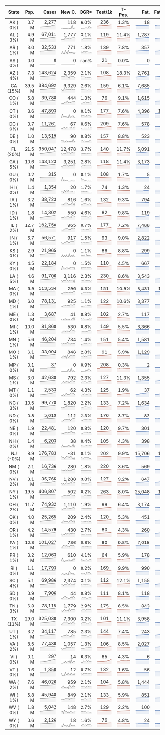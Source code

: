 
<!-- Building Table Time:  2020-07-20T02:40:57.301391 -->


| State | Pop. | Cases | New C. | DGR* | Test/1k | T-Pos. | Fat. | Fat./1M  | CFR* |  GF* | GF-14day | Dbl.Days | CDD |  
| :---: | ---: | ---: | ---: | :---: | :---: | :---: | ---: | ---:  | :---: |  :---: | :---: | :---: | ---: |  
| AK ( 0%)  | 0.7 M  | 2,277 <br><img src="/assets/images/covid/sparklines/AK_img_positive_20200720_1595227257.png"> | 118 <br><img src="/assets/images/covid/sparklines/AK_img_positiveIncrease_20200720_1595227257.png"> | 6.0% <br><img src="/assets/images/covid/sparklines/AK_img_dgr_4_20200720_1595227257.png"> | 236 <br><img src="/assets/images/covid/sparklines/AK_img_total_test_per_1k_20200720_1595227257.png"> | 1.3% <br><img src="/assets/images/covid/sparklines/AK_img_test_positivity_20200720_1595227257.png"> | 18 <br><img src="/assets/images/covid/sparklines/AK_img_death_20200720_1595227257.png"> | 25 <br><img src="/assets/images/covid/sparklines/AK_img_death_20200720_1595227257.png">  | 0.8% <br><img src="/assets/images/covid/sparklines/AK_img_cfr_4_20200720_1595227258.png"> |  1.8 <br><img src="/assets/images/covid/sparklines/AK_img_gfac_4_20200720_1595227257.png"> | 18.8 <br><img src="/assets/images/covid/sparklines/AK_img_gfac_14sum_20200720_1595227258.png"> | 11 <br><img src="/assets/images/covid/sparklines/AK_img_doubling_days_20200720_1595227258.png"> | 0   |  
| AL ( 3%)  | 4.9 M  | 67,011 <br><img src="/assets/images/covid/sparklines/AL_img_positive_20200720_1595227258.png"> | 1,777 <br><img src="/assets/images/covid/sparklines/AL_img_positiveIncrease_20200720_1595227258.png"> | 3.1% <br><img src="/assets/images/covid/sparklines/AL_img_dgr_4_20200720_1595227258.png"> | 119 <br><img src="/assets/images/covid/sparklines/AL_img_total_test_per_1k_20200720_1595227258.png"> | 11.4% <br><img src="/assets/images/covid/sparklines/AL_img_test_positivity_20200720_1595227258.png"> | 1,287 <br><img src="/assets/images/covid/sparklines/AL_img_death_20200720_1595227258.png"> | 262 <br><img src="/assets/images/covid/sparklines/AL_img_death_20200720_1595227258.png">  | 2.0% <br><img src="/assets/images/covid/sparklines/AL_img_cfr_4_20200720_1595227259.png"> |  1.0 <br><img src="/assets/images/covid/sparklines/AL_img_gfac_4_20200720_1595227259.png"> | 15.1 <br><img src="/assets/images/covid/sparklines/AL_img_gfac_14sum_20200720_1595227259.png"> | 22 <br><img src="/assets/images/covid/sparklines/AL_img_doubling_days_20200720_1595227259.png"> | 1   |  
| AR ( 1%)  | 3.0 M  | 32,533 <br><img src="/assets/images/covid/sparklines/AR_img_positive_20200720_1595227259.png"> | 771 <br><img src="/assets/images/covid/sparklines/AR_img_positiveIncrease_20200720_1595227259.png"> | 1.8% <br><img src="/assets/images/covid/sparklines/AR_img_dgr_4_20200720_1595227259.png"> | 139 <br><img src="/assets/images/covid/sparklines/AR_img_total_test_per_1k_20200720_1595227259.png"> | 7.8% <br><img src="/assets/images/covid/sparklines/AR_img_test_positivity_20200720_1595227260.png"> | 357 <br><img src="/assets/images/covid/sparklines/AR_img_death_20200720_1595227260.png"> | 118 <br><img src="/assets/images/covid/sparklines/AR_img_death_20200720_1595227260.png">  | 1.1% <br><img src="/assets/images/covid/sparklines/AR_img_cfr_4_20200720_1595227260.png"> |  0.6 <br><img src="/assets/images/covid/sparklines/AR_img_gfac_4_20200720_1595227260.png"> | 7.3 <br><img src="/assets/images/covid/sparklines/AR_img_gfac_14sum_20200720_1595227260.png"> | 38 <br><img src="/assets/images/covid/sparklines/AR_img_doubling_days_20200720_1595227260.png"> | 0   |  
| AS ( 0%)  | 0.0 M  | 0 <br><img src="/assets/images/covid/sparklines/AS_img_positive_20200720_1595227260.png"> | 0 <br><img src="/assets/images/covid/sparklines/AS_img_positiveIncrease_20200720_1595227260.png"> | nan% <br><img src="/assets/images/covid/sparklines/AS_img_dgr_4_20200720_1595227260.png"> | 21 <br><img src="/assets/images/covid/sparklines/AS_img_total_test_per_1k_20200720_1595227260.png"> | 0.0% <br><img src="/assets/images/covid/sparklines/AS_img_test_positivity_20200720_1595227261.png"> | 0 <br><img src="/assets/images/covid/sparklines/AS_img_death_20200720_1595227261.png"> | 0 <br><img src="/assets/images/covid/sparklines/AS_img_death_20200720_1595227261.png">  | 0.0% <br><img src="/assets/images/covid/sparklines/AS_img_cfr_4_20200720_1595227261.png"> |  nan <br><img src="/assets/images/covid/sparklines/AS_img_gfac_4_20200720_1595227261.png"> | nan <br><img src="/assets/images/covid/sparklines/AS_img_gfac_14sum_20200720_1595227261.png"> | nan <br><img src="/assets/images/covid/sparklines/AS_img_doubling_days_20200720_1595227261.png"> | 111   |  
| AZ ( 4%)  | 7.3 M  | 143,624 <br><img src="/assets/images/covid/sparklines/AZ_img_positive_20200720_1595227261.png"> | 2,359 <br><img src="/assets/images/covid/sparklines/AZ_img_positiveIncrease_20200720_1595227261.png"> | 2.1% <br><img src="/assets/images/covid/sparklines/AZ_img_dgr_4_20200720_1595227261.png"> | 108 <br><img src="/assets/images/covid/sparklines/AZ_img_total_test_per_1k_20200720_1595227261.png"> | 18.3% <br><img src="/assets/images/covid/sparklines/AZ_img_test_positivity_20200720_1595227262.png"> | 2,761 <br><img src="/assets/images/covid/sparklines/AZ_img_death_20200720_1595227262.png"> | 379 <br><img src="/assets/images/covid/sparklines/AZ_img_death_20200720_1595227262.png">  | 1.9% <br><img src="/assets/images/covid/sparklines/AZ_img_cfr_4_20200720_1595227262.png"> |  0.9 <br><img src="/assets/images/covid/sparklines/AZ_img_gfac_4_20200720_1595227262.png"> | 15.4 <br><img src="/assets/images/covid/sparklines/AZ_img_gfac_14sum_20200720_1595227262.png"> | 33 <br><img src="/assets/images/covid/sparklines/AZ_img_doubling_days_20200720_1595227262.png"> | 2   |  
| CA (15%)  | 39.5 M  | 384,692 <br><img src="/assets/images/covid/sparklines/CA_img_positive_20200720_1595227262.png"> | 9,329 <br><img src="/assets/images/covid/sparklines/CA_img_positiveIncrease_20200720_1595227262.png"> | 2.6% <br><img src="/assets/images/covid/sparklines/CA_img_dgr_4_20200720_1595227262.png"> | 159 <br><img src="/assets/images/covid/sparklines/CA_img_total_test_per_1k_20200720_1595227262.png"> | 6.1% <br><img src="/assets/images/covid/sparklines/CA_img_test_positivity_20200720_1595227263.png"> | 7,685 <br><img src="/assets/images/covid/sparklines/CA_img_death_20200720_1595227263.png"> | 194 <br><img src="/assets/images/covid/sparklines/CA_img_death_20200720_1595227263.png">  | 2.0% <br><img src="/assets/images/covid/sparklines/CA_img_cfr_4_20200720_1595227263.png"> |  1.0 <br><img src="/assets/images/covid/sparklines/CA_img_gfac_4_20200720_1595227263.png"> | 14.8 <br><img src="/assets/images/covid/sparklines/CA_img_gfac_14sum_20200720_1595227263.png"> | 27 <br><img src="/assets/images/covid/sparklines/CA_img_doubling_days_20200720_1595227263.png"> | 0   |  
| CO ( 1%)  | 5.8 M  | 39,788 <br><img src="/assets/images/covid/sparklines/CO_img_positive_20200720_1595227263.png"> | 444 <br><img src="/assets/images/covid/sparklines/CO_img_positiveIncrease_20200720_1595227263.png"> | 1.3% <br><img src="/assets/images/covid/sparklines/CO_img_dgr_4_20200720_1595227263.png"> | 76 <br><img src="/assets/images/covid/sparklines/CO_img_total_test_per_1k_20200720_1595227264.png"> | 9.1% <br><img src="/assets/images/covid/sparklines/CO_img_test_positivity_20200720_1595227264.png"> | 1,615 <br><img src="/assets/images/covid/sparklines/CO_img_death_20200720_1595227264.png"> | 280 <br><img src="/assets/images/covid/sparklines/CO_img_death_20200720_1595227264.png">  | 4.1% <br><img src="/assets/images/covid/sparklines/CO_img_cfr_4_20200720_1595227264.png"> |  1.0 <br><img src="/assets/images/covid/sparklines/CO_img_gfac_4_20200720_1595227264.png"> | 15.4 <br><img src="/assets/images/covid/sparklines/CO_img_gfac_14sum_20200720_1595227264.png"> | 53 <br><img src="/assets/images/covid/sparklines/CO_img_doubling_days_20200720_1595227264.png"> | 1   |  
| CT ( 0%)  | 3.6 M  | 47,893 <br><img src="/assets/images/covid/sparklines/CT_img_positive_20200720_1595227264.png"> | 0 <br><img src="/assets/images/covid/sparklines/CT_img_positiveIncrease_20200720_1595227264.png"> | 0.1% <br><img src="/assets/images/covid/sparklines/CT_img_dgr_4_20200720_1595227264.png"> | 177 <br><img src="/assets/images/covid/sparklines/CT_img_total_test_per_1k_20200720_1595227265.png"> | 7.6% <br><img src="/assets/images/covid/sparklines/CT_img_test_positivity_20200720_1595227265.png"> | 4,396 <br><img src="/assets/images/covid/sparklines/CT_img_death_20200720_1595227265.png"> | 1,233 <br><img src="/assets/images/covid/sparklines/CT_img_death_20200720_1595227265.png">  | 9.2% <br><img src="/assets/images/covid/sparklines/CT_img_cfr_4_20200720_1595227265.png"> |  1.0 <br><img src="/assets/images/covid/sparklines/CT_img_gfac_4_20200720_1595227265.png"> | 14.5 <br><img src="/assets/images/covid/sparklines/CT_img_gfac_14sum_20200720_1595227265.png"> | 794 <br><img src="/assets/images/covid/sparklines/CT_img_doubling_days_20200720_1595227265.png"> | 2   |  
| DC ( 0%)  | 0.7 M  | 11,261 <br><img src="/assets/images/covid/sparklines/DC_img_positive_20200720_1595227265.png"> | 67 <br><img src="/assets/images/covid/sparklines/DC_img_positiveIncrease_20200720_1595227265.png"> | 0.6% <br><img src="/assets/images/covid/sparklines/DC_img_dgr_4_20200720_1595227265.png"> | 209 <br><img src="/assets/images/covid/sparklines/DC_img_total_test_per_1k_20200720_1595227266.png"> | 7.6% <br><img src="/assets/images/covid/sparklines/DC_img_test_positivity_20200720_1595227266.png"> | 578 <br><img src="/assets/images/covid/sparklines/DC_img_death_20200720_1595227266.png"> | 819 <br><img src="/assets/images/covid/sparklines/DC_img_death_20200720_1595227266.png">  | 5.2% <br><img src="/assets/images/covid/sparklines/DC_img_cfr_4_20200720_1595227266.png"> |  1.2 <br><img src="/assets/images/covid/sparklines/DC_img_gfac_4_20200720_1595227266.png"> | 16.9 <br><img src="/assets/images/covid/sparklines/DC_img_gfac_14sum_20200720_1595227266.png"> | 121 <br><img src="/assets/images/covid/sparklines/DC_img_doubling_days_20200720_1595227266.png"> | 1   |  
| DE ( 0%)  | 1.0 M  | 13,519 <br><img src="/assets/images/covid/sparklines/DE_img_positive_20200720_1595227266.png"> | 90 <br><img src="/assets/images/covid/sparklines/DE_img_positiveIncrease_20200720_1595227266.png"> | 0.8% <br><img src="/assets/images/covid/sparklines/DE_img_dgr_4_20200720_1595227266.png"> | 157 <br><img src="/assets/images/covid/sparklines/DE_img_total_test_per_1k_20200720_1595227266.png"> | 8.8% <br><img src="/assets/images/covid/sparklines/DE_img_test_positivity_20200720_1595227267.png"> | 523 <br><img src="/assets/images/covid/sparklines/DE_img_death_20200720_1595227267.png"> | 537 <br><img src="/assets/images/covid/sparklines/DE_img_death_20200720_1595227267.png">  | 3.9% <br><img src="/assets/images/covid/sparklines/DE_img_cfr_4_20200720_1595227267.png"> |  1.2 <br><img src="/assets/images/covid/sparklines/DE_img_gfac_4_20200720_1595227267.png"> | 16.6 <br><img src="/assets/images/covid/sparklines/DE_img_gfac_14sum_20200720_1595227267.png"> | 86 <br><img src="/assets/images/covid/sparklines/DE_img_doubling_days_20200720_1595227267.png"> | 2   |  
| FL (20%)  | 21.5 M  | 350,047 <br><img src="/assets/images/covid/sparklines/FL_img_positive_20200720_1595227267.png"> | 12,478 <br><img src="/assets/images/covid/sparklines/FL_img_positiveIncrease_20200720_1595227267.png"> | 3.7% <br><img src="/assets/images/covid/sparklines/FL_img_dgr_4_20200720_1595227267.png"> | 140 <br><img src="/assets/images/covid/sparklines/FL_img_total_test_per_1k_20200720_1595227267.png"> | 11.7% <br><img src="/assets/images/covid/sparklines/FL_img_test_positivity_20200720_1595227268.png"> | 5,091 <br><img src="/assets/images/covid/sparklines/FL_img_death_20200720_1595227268.png"> | 237 <br><img src="/assets/images/covid/sparklines/FL_img_death_20200720_1595227268.png">  | 1.5% <br><img src="/assets/images/covid/sparklines/FL_img_cfr_4_20200720_1595227268.png"> |  1.1 <br><img src="/assets/images/covid/sparklines/FL_img_gfac_4_20200720_1595227268.png"> | 14.6 <br><img src="/assets/images/covid/sparklines/FL_img_gfac_14sum_20200720_1595227268.png"> | 19 <br><img src="/assets/images/covid/sparklines/FL_img_doubling_days_20200720_1595227268.png"> | 0   |  
| GA ( 5%)  | 10.6 M  | 143,123 <br><img src="/assets/images/covid/sparklines/GA_img_positive_20200720_1595227268.png"> | 3,251 <br><img src="/assets/images/covid/sparklines/GA_img_positiveIncrease_20200720_1595227268.png"> | 2.8% <br><img src="/assets/images/covid/sparklines/GA_img_dgr_4_20200720_1595227269.png"> | 118 <br><img src="/assets/images/covid/sparklines/GA_img_total_test_per_1k_20200720_1595227269.png"> | 11.4% <br><img src="/assets/images/covid/sparklines/GA_img_test_positivity_20200720_1595227269.png"> | 3,173 <br><img src="/assets/images/covid/sparklines/GA_img_death_20200720_1595227269.png"> | 299 <br><img src="/assets/images/covid/sparklines/GA_img_death_20200720_1595227269.png">  | 2.3% <br><img src="/assets/images/covid/sparklines/GA_img_cfr_4_20200720_1595227269.png"> |  0.9 <br><img src="/assets/images/covid/sparklines/GA_img_gfac_4_20200720_1595227269.png"> | 15.2 <br><img src="/assets/images/covid/sparklines/GA_img_gfac_14sum_20200720_1595227269.png"> | 25 <br><img src="/assets/images/covid/sparklines/GA_img_doubling_days_20200720_1595227269.png"> | 1   |  
| GU ( 0%)  | 0.2 M  | 315 <br><img src="/assets/images/covid/sparklines/GU_img_positive_20200720_1595227269.png"> | 0 <br><img src="/assets/images/covid/sparklines/GU_img_positiveIncrease_20200720_1595227269.png"> | 0.1% <br><img src="/assets/images/covid/sparklines/GU_img_dgr_4_20200720_1595227270.png"> | 108 <br><img src="/assets/images/covid/sparklines/GU_img_total_test_per_1k_20200720_1595227270.png"> | 1.7% <br><img src="/assets/images/covid/sparklines/GU_img_test_positivity_20200720_1595227270.png"> | 5 <br><img src="/assets/images/covid/sparklines/GU_img_death_20200720_1595227270.png"> | 30 <br><img src="/assets/images/covid/sparklines/GU_img_death_20200720_1595227270.png">  | 1.6% <br><img src="/assets/images/covid/sparklines/GU_img_cfr_4_20200720_1595227270.png"> |  0.2 <br><img src="/assets/images/covid/sparklines/GU_img_gfac_4_20200720_1595227270.png"> | 9.4 <br><img src="/assets/images/covid/sparklines/GU_img_gfac_14sum_20200720_1595227270.png"> | 519 <br><img src="/assets/images/covid/sparklines/GU_img_doubling_days_20200720_1595227270.png"> | 13   |  
| HI ( 0%)  | 1.4 M  | 1,354 <br><img src="/assets/images/covid/sparklines/HI_img_positive_20200720_1595227270.png"> | 20 <br><img src="/assets/images/covid/sparklines/HI_img_positiveIncrease_20200720_1595227270.png"> | 1.7% <br><img src="/assets/images/covid/sparklines/HI_img_dgr_4_20200720_1595227271.png"> | 74 <br><img src="/assets/images/covid/sparklines/HI_img_total_test_per_1k_20200720_1595227271.png"> | 1.3% <br><img src="/assets/images/covid/sparklines/HI_img_test_positivity_20200720_1595227271.png"> | 24 <br><img src="/assets/images/covid/sparklines/HI_img_death_20200720_1595227271.png"> | 17 <br><img src="/assets/images/covid/sparklines/HI_img_death_20200720_1595227271.png">  | 1.7% <br><img src="/assets/images/covid/sparklines/HI_img_cfr_4_20200720_1595227271.png"> |  1.0 <br><img src="/assets/images/covid/sparklines/HI_img_gfac_4_20200720_1595227271.png"> | 19.8 <br><img src="/assets/images/covid/sparklines/HI_img_gfac_14sum_20200720_1595227271.png"> | 41 <br><img src="/assets/images/covid/sparklines/HI_img_doubling_days_20200720_1595227271.png"> | 1   |  
| IA ( 1%)  | 3.2 M  | 38,723 <br><img src="/assets/images/covid/sparklines/IA_img_positive_20200720_1595227271.png"> | 816 <br><img src="/assets/images/covid/sparklines/IA_img_positiveIncrease_20200720_1595227272.png"> | 1.6% <br><img src="/assets/images/covid/sparklines/IA_img_dgr_4_20200720_1595227272.png"> | 132 <br><img src="/assets/images/covid/sparklines/IA_img_total_test_per_1k_20200720_1595227272.png"> | 9.3% <br><img src="/assets/images/covid/sparklines/IA_img_test_positivity_20200720_1595227272.png"> | 794 <br><img src="/assets/images/covid/sparklines/IA_img_death_20200720_1595227272.png"> | 252 <br><img src="/assets/images/covid/sparklines/IA_img_death_20200720_1595227272.png">  | 2.1% <br><img src="/assets/images/covid/sparklines/IA_img_cfr_4_20200720_1595227272.png"> |  2.2 <br><img src="/assets/images/covid/sparklines/IA_img_gfac_4_20200720_1595227272.png"> | 16.5 <br><img src="/assets/images/covid/sparklines/IA_img_gfac_14sum_20200720_1595227272.png"> | 44 <br><img src="/assets/images/covid/sparklines/IA_img_doubling_days_20200720_1595227272.png"> | 0   |  
| ID ( 1%)  | 1.8 M  | 14,302 <br><img src="/assets/images/covid/sparklines/ID_img_positive_20200720_1595227273.png"> | 550 <br><img src="/assets/images/covid/sparklines/ID_img_positiveIncrease_20200720_1595227273.png"> | 4.6% <br><img src="/assets/images/covid/sparklines/ID_img_dgr_4_20200720_1595227273.png"> | 82 <br><img src="/assets/images/covid/sparklines/ID_img_total_test_per_1k_20200720_1595227273.png"> | 9.8% <br><img src="/assets/images/covid/sparklines/ID_img_test_positivity_20200720_1595227273.png"> | 119 <br><img src="/assets/images/covid/sparklines/ID_img_death_20200720_1595227273.png"> | 67 <br><img src="/assets/images/covid/sparklines/ID_img_death_20200720_1595227273.png">  | 0.9% <br><img src="/assets/images/covid/sparklines/ID_img_cfr_4_20200720_1595227273.png"> |  1.0 <br><img src="/assets/images/covid/sparklines/ID_img_gfac_4_20200720_1595227273.png"> | 15.3 <br><img src="/assets/images/covid/sparklines/ID_img_gfac_14sum_20200720_1595227273.png"> | 15 <br><img src="/assets/images/covid/sparklines/ID_img_doubling_days_20200720_1595227273.png"> | 3   |  
| IL ( 2%)  | 12.7 M  | 162,750 <br><img src="/assets/images/covid/sparklines/IL_img_positive_20200720_1595227274.png"> | 965 <br><img src="/assets/images/covid/sparklines/IL_img_positiveIncrease_20200720_1595227274.png"> | 0.7% <br><img src="/assets/images/covid/sparklines/IL_img_dgr_4_20200720_1595227274.png"> | 177 <br><img src="/assets/images/covid/sparklines/IL_img_total_test_per_1k_20200720_1595227274.png"> | 7.2% <br><img src="/assets/images/covid/sparklines/IL_img_test_positivity_20200720_1595227274.png"> | 7,488 <br><img src="/assets/images/covid/sparklines/IL_img_death_20200720_1595227274.png"> | 591 <br><img src="/assets/images/covid/sparklines/IL_img_death_20200720_1595227274.png">  | 4.6% <br><img src="/assets/images/covid/sparklines/IL_img_cfr_4_20200720_1595227275.png"> |  0.9 <br><img src="/assets/images/covid/sparklines/IL_img_gfac_4_20200720_1595227274.png"> | 14.8 <br><img src="/assets/images/covid/sparklines/IL_img_gfac_14sum_20200720_1595227274.png"> | 98 <br><img src="/assets/images/covid/sparklines/IL_img_doubling_days_20200720_1595227274.png"> | 2   |  
| IN ( 1%)  | 6.7 M  | 56,571 <br><img src="/assets/images/covid/sparklines/IN_img_positive_20200720_1595227275.png"> | 917 <br><img src="/assets/images/covid/sparklines/IN_img_positiveIncrease_20200720_1595227275.png"> | 1.5% <br><img src="/assets/images/covid/sparklines/IN_img_dgr_4_20200720_1595227275.png"> | 93 <br><img src="/assets/images/covid/sparklines/IN_img_total_test_per_1k_20200720_1595227275.png"> | 9.0% <br><img src="/assets/images/covid/sparklines/IN_img_test_positivity_20200720_1595227275.png"> | 2,822 <br><img src="/assets/images/covid/sparklines/IN_img_death_20200720_1595227275.png"> | 419 <br><img src="/assets/images/covid/sparklines/IN_img_death_20200720_1595227275.png">  | 5.1% <br><img src="/assets/images/covid/sparklines/IN_img_cfr_4_20200720_1595227276.png"> |  1.1 <br><img src="/assets/images/covid/sparklines/IN_img_gfac_4_20200720_1595227275.png"> | 15.0 <br><img src="/assets/images/covid/sparklines/IN_img_gfac_14sum_20200720_1595227276.png"> | 46 <br><img src="/assets/images/covid/sparklines/IN_img_doubling_days_20200720_1595227276.png"> | 0   |  
| KS ( 0%)  | 2.9 M  | 21,965 <br><img src="/assets/images/covid/sparklines/KS_img_positive_20200720_1595227276.png"> | 0 <br><img src="/assets/images/covid/sparklines/KS_img_positiveIncrease_20200720_1595227276.png"> | 1.1% <br><img src="/assets/images/covid/sparklines/KS_img_dgr_4_20200720_1595227276.png"> | 86 <br><img src="/assets/images/covid/sparklines/KS_img_total_test_per_1k_20200720_1595227276.png"> | 8.8% <br><img src="/assets/images/covid/sparklines/KS_img_test_positivity_20200720_1595227276.png"> | 299 <br><img src="/assets/images/covid/sparklines/KS_img_death_20200720_1595227277.png"> | 103 <br><img src="/assets/images/covid/sparklines/KS_img_death_20200720_1595227277.png">  | 1.4% <br><img src="/assets/images/covid/sparklines/KS_img_cfr_4_20200720_1595227277.png"> |  0.0 <br><img src="/assets/images/covid/sparklines/KS_img_gfac_4_20200720_1595227277.png"> | 0.0 <br><img src="/assets/images/covid/sparklines/KS_img_gfac_14sum_20200720_1595227277.png"> | 62 <br><img src="/assets/images/covid/sparklines/KS_img_doubling_days_20200720_1595227277.png"> | 2   |  
| KY ( 0%)  | 4.5 M  | 22,184 <br><img src="/assets/images/covid/sparklines/KY_img_positive_20200720_1595227277.png"> | 0 <br><img src="/assets/images/covid/sparklines/KY_img_positiveIncrease_20200720_1595227277.png"> | 1.5% <br><img src="/assets/images/covid/sparklines/KY_img_dgr_4_20200720_1595227278.png"> | 110 <br><img src="/assets/images/covid/sparklines/KY_img_total_test_per_1k_20200720_1595227278.png"> | 4.5% <br><img src="/assets/images/covid/sparklines/KY_img_test_positivity_20200720_1595227278.png"> | 667 <br><img src="/assets/images/covid/sparklines/KY_img_death_20200720_1595227278.png"> | 149 <br><img src="/assets/images/covid/sparklines/KY_img_death_20200720_1595227278.png">  | 3.0% <br><img src="/assets/images/covid/sparklines/KY_img_cfr_4_20200720_1595227278.png"> |  0.7 <br><img src="/assets/images/covid/sparklines/KY_img_gfac_4_20200720_1595227278.png"> | 13.3 <br><img src="/assets/images/covid/sparklines/KY_img_gfac_14sum_20200720_1595227278.png"> | 48 <br><img src="/assets/images/covid/sparklines/KY_img_doubling_days_20200720_1595227278.png"> | 1   |  
| LA ( 5%)  | 4.6 M  | 91,706 <br><img src="/assets/images/covid/sparklines/LA_img_positive_20200720_1595227278.png"> | 3,116 <br><img src="/assets/images/covid/sparklines/LA_img_positiveIncrease_20200720_1595227278.png"> | 2.3% <br><img src="/assets/images/covid/sparklines/LA_img_dgr_4_20200720_1595227279.png"> | 230 <br><img src="/assets/images/covid/sparklines/LA_img_total_test_per_1k_20200720_1595227279.png"> | 8.6% <br><img src="/assets/images/covid/sparklines/LA_img_test_positivity_20200720_1595227279.png"> | 3,543 <br><img src="/assets/images/covid/sparklines/LA_img_death_20200720_1595227279.png"> | 762 <br><img src="/assets/images/covid/sparklines/LA_img_death_20200720_1595227279.png">  | 4.0% <br><img src="/assets/images/covid/sparklines/LA_img_cfr_4_20200720_1595227279.png"> |  0.6 <br><img src="/assets/images/covid/sparklines/LA_img_gfac_4_20200720_1595227279.png"> | 13.6 <br><img src="/assets/images/covid/sparklines/LA_img_gfac_14sum_20200720_1595227279.png"> | 30 <br><img src="/assets/images/covid/sparklines/LA_img_doubling_days_20200720_1595227279.png"> | 0   |  
| MA ( 0%)  | 6.9 M  | 113,534 <br><img src="/assets/images/covid/sparklines/MA_img_positive_20200720_1595227279.png"> | 296 <br><img src="/assets/images/covid/sparklines/MA_img_positiveIncrease_20200720_1595227280.png"> | 0.3% <br><img src="/assets/images/covid/sparklines/MA_img_dgr_4_20200720_1595227280.png"> | 151 <br><img src="/assets/images/covid/sparklines/MA_img_total_test_per_1k_20200720_1595227280.png"> | 10.9% <br><img src="/assets/images/covid/sparklines/MA_img_test_positivity_20200720_1595227280.png"> | 8,431 <br><img src="/assets/images/covid/sparklines/MA_img_death_20200720_1595227280.png"> | 1,223 <br><img src="/assets/images/covid/sparklines/MA_img_death_20200720_1595227280.png">  | 7.4% <br><img src="/assets/images/covid/sparklines/MA_img_cfr_4_20200720_1595227280.png"> |  1.0 <br><img src="/assets/images/covid/sparklines/MA_img_gfac_4_20200720_1595227280.png"> | 15.0 <br><img src="/assets/images/covid/sparklines/MA_img_gfac_14sum_20200720_1595227280.png"> | 261 <br><img src="/assets/images/covid/sparklines/MA_img_doubling_days_20200720_1595227280.png"> | 1   |  
| MD ( 1%)  | 6.0 M  | 78,131 <br><img src="/assets/images/covid/sparklines/MD_img_positive_20200720_1595227280.png"> | 925 <br><img src="/assets/images/covid/sparklines/MD_img_positiveIncrease_20200720_1595227281.png"> | 1.1% <br><img src="/assets/images/covid/sparklines/MD_img_dgr_4_20200720_1595227281.png"> | 122 <br><img src="/assets/images/covid/sparklines/MD_img_total_test_per_1k_20200720_1595227281.png"> | 10.6% <br><img src="/assets/images/covid/sparklines/MD_img_test_positivity_20200720_1595227281.png"> | 3,377 <br><img src="/assets/images/covid/sparklines/MD_img_death_20200720_1595227281.png"> | 559 <br><img src="/assets/images/covid/sparklines/MD_img_death_20200720_1595227281.png">  | 4.4% <br><img src="/assets/images/covid/sparklines/MD_img_cfr_4_20200720_1595227281.png"> |  1.1 <br><img src="/assets/images/covid/sparklines/MD_img_gfac_4_20200720_1595227281.png"> | 15.4 <br><img src="/assets/images/covid/sparklines/MD_img_gfac_14sum_20200720_1595227281.png"> | 65 <br><img src="/assets/images/covid/sparklines/MD_img_doubling_days_20200720_1595227281.png"> | 0   |  
| ME ( 0%)  | 1.3 M  | 3,687 <br><img src="/assets/images/covid/sparklines/ME_img_positive_20200720_1595227281.png"> | 41 <br><img src="/assets/images/covid/sparklines/ME_img_positiveIncrease_20200720_1595227281.png"> | 0.8% <br><img src="/assets/images/covid/sparklines/ME_img_dgr_4_20200720_1595227282.png"> | 102 <br><img src="/assets/images/covid/sparklines/ME_img_total_test_per_1k_20200720_1595227282.png"> | 2.7% <br><img src="/assets/images/covid/sparklines/ME_img_test_positivity_20200720_1595227282.png"> | 117 <br><img src="/assets/images/covid/sparklines/ME_img_death_20200720_1595227282.png"> | 87 <br><img src="/assets/images/covid/sparklines/ME_img_death_20200720_1595227282.png">  | 3.2% <br><img src="/assets/images/covid/sparklines/ME_img_cfr_4_20200720_1595227282.png"> |  2.3 <br><img src="/assets/images/covid/sparklines/ME_img_gfac_4_20200720_1595227282.png"> | 16.8 <br><img src="/assets/images/covid/sparklines/ME_img_gfac_14sum_20200720_1595227282.png"> | 90 <br><img src="/assets/images/covid/sparklines/ME_img_doubling_days_20200720_1595227282.png"> | 0   |  
| MI ( 1%)  | 10.0 M  | 81,868 <br><img src="/assets/images/covid/sparklines/MI_img_positive_20200720_1595227282.png"> | 530 <br><img src="/assets/images/covid/sparklines/MI_img_positiveIncrease_20200720_1595227282.png"> | 0.8% <br><img src="/assets/images/covid/sparklines/MI_img_dgr_4_20200720_1595227283.png"> | 149 <br><img src="/assets/images/covid/sparklines/MI_img_total_test_per_1k_20200720_1595227283.png"> | 5.5% <br><img src="/assets/images/covid/sparklines/MI_img_test_positivity_20200720_1595227283.png"> | 6,366 <br><img src="/assets/images/covid/sparklines/MI_img_death_20200720_1595227283.png"> | 637 <br><img src="/assets/images/covid/sparklines/MI_img_death_20200720_1595227283.png">  | 7.9% <br><img src="/assets/images/covid/sparklines/MI_img_cfr_4_20200720_1595227283.png"> |  0.9 <br><img src="/assets/images/covid/sparklines/MI_img_gfac_4_20200720_1595227283.png"> | 15.2 <br><img src="/assets/images/covid/sparklines/MI_img_gfac_14sum_20200720_1595227283.png"> | 82 <br><img src="/assets/images/covid/sparklines/MI_img_doubling_days_20200720_1595227283.png"> | 4   |  
| MN ( 1%)  | 5.6 M  | 46,204 <br><img src="/assets/images/covid/sparklines/MN_img_positive_20200720_1595227283.png"> | 734 <br><img src="/assets/images/covid/sparklines/MN_img_positiveIncrease_20200720_1595227283.png"> | 1.4% <br><img src="/assets/images/covid/sparklines/MN_img_dgr_4_20200720_1595227284.png"> | 151 <br><img src="/assets/images/covid/sparklines/MN_img_total_test_per_1k_20200720_1595227284.png"> | 5.4% <br><img src="/assets/images/covid/sparklines/MN_img_test_positivity_20200720_1595227284.png"> | 1,581 <br><img src="/assets/images/covid/sparklines/MN_img_death_20200720_1595227284.png"> | 280 <br><img src="/assets/images/covid/sparklines/MN_img_death_20200720_1595227284.png">  | 3.5% <br><img src="/assets/images/covid/sparklines/MN_img_cfr_4_20200720_1595227285.png"> |  1.2 <br><img src="/assets/images/covid/sparklines/MN_img_gfac_4_20200720_1595227284.png"> | 14.1 <br><img src="/assets/images/covid/sparklines/MN_img_gfac_14sum_20200720_1595227284.png"> | 50 <br><img src="/assets/images/covid/sparklines/MN_img_doubling_days_20200720_1595227284.png"> | 0   |  
| MO ( 1%)  | 6.1 M  | 33,094 <br><img src="/assets/images/covid/sparklines/MO_img_positive_20200720_1595227285.png"> | 846 <br><img src="/assets/images/covid/sparklines/MO_img_positiveIncrease_20200720_1595227285.png"> | 2.8% <br><img src="/assets/images/covid/sparklines/MO_img_dgr_4_20200720_1595227285.png"> | 91 <br><img src="/assets/images/covid/sparklines/MO_img_total_test_per_1k_20200720_1595227285.png"> | 5.9% <br><img src="/assets/images/covid/sparklines/MO_img_test_positivity_20200720_1595227285.png"> | 1,129 <br><img src="/assets/images/covid/sparklines/MO_img_death_20200720_1595227285.png"> | 184 <br><img src="/assets/images/covid/sparklines/MO_img_death_20200720_1595227285.png">  | 3.5% <br><img src="/assets/images/covid/sparklines/MO_img_cfr_4_20200720_1595227286.png"> |  1.0 <br><img src="/assets/images/covid/sparklines/MO_img_gfac_4_20200720_1595227285.png"> | 15.2 <br><img src="/assets/images/covid/sparklines/MO_img_gfac_14sum_20200720_1595227285.png"> | 25 <br><img src="/assets/images/covid/sparklines/MO_img_doubling_days_20200720_1595227285.png"> | 1   |  
| MP ( 0%)  | 0.1 M  | 37 <br><img src="/assets/images/covid/sparklines/MP_img_positive_20200720_1595227286.png"> | 0 <br><img src="/assets/images/covid/sparklines/MP_img_positiveIncrease_20200720_1595227286.png"> | 0.9% <br><img src="/assets/images/covid/sparklines/MP_img_dgr_4_20200720_1595227286.png"> | 208 <br><img src="/assets/images/covid/sparklines/MP_img_total_test_per_1k_20200720_1595227286.png"> | 0.3% <br><img src="/assets/images/covid/sparklines/MP_img_test_positivity_20200720_1595227286.png"> | 2 <br><img src="/assets/images/covid/sparklines/MP_img_death_20200720_1595227286.png"> | 39 <br><img src="/assets/images/covid/sparklines/MP_img_death_20200720_1595227286.png">  | 5.5% <br><img src="/assets/images/covid/sparklines/MP_img_cfr_4_20200720_1595227287.png"> |  0.0 <br><img src="/assets/images/covid/sparklines/MP_img_gfac_4_20200720_1595227286.png"> | 0.0 <br><img src="/assets/images/covid/sparklines/MP_img_gfac_14sum_20200720_1595227286.png"> | 73 <br><img src="/assets/images/covid/sparklines/MP_img_doubling_days_20200720_1595227286.png"> | 111   |  
| MS ( 1%)  | 3.0 M  | 42,638 <br><img src="/assets/images/covid/sparklines/MS_img_positive_20200720_1595227287.png"> | 792 <br><img src="/assets/images/covid/sparklines/MS_img_positiveIncrease_20200720_1595227287.png"> | 2.3% <br><img src="/assets/images/covid/sparklines/MS_img_dgr_4_20200720_1595227287.png"> | 127 <br><img src="/assets/images/covid/sparklines/MS_img_total_test_per_1k_20200720_1595227287.png"> | 11.3% <br><img src="/assets/images/covid/sparklines/MS_img_test_positivity_20200720_1595227287.png"> | 1,355 <br><img src="/assets/images/covid/sparklines/MS_img_death_20200720_1595227287.png"> | 455 <br><img src="/assets/images/covid/sparklines/MS_img_death_20200720_1595227287.png">  | 3.2% <br><img src="/assets/images/covid/sparklines/MS_img_cfr_4_20200720_1595227288.png"> |  0.9 <br><img src="/assets/images/covid/sparklines/MS_img_gfac_4_20200720_1595227287.png"> | 16.5 <br><img src="/assets/images/covid/sparklines/MS_img_gfac_14sum_20200720_1595227287.png"> | 30 <br><img src="/assets/images/covid/sparklines/MS_img_doubling_days_20200720_1595227287.png"> | 3   |  
| MT ( 0%)  | 1.1 M  | 2,533 <br><img src="/assets/images/covid/sparklines/MT_img_positive_20200720_1595227288.png"> | 62 <br><img src="/assets/images/covid/sparklines/MT_img_positiveIncrease_20200720_1595227288.png"> | 4.3% <br><img src="/assets/images/covid/sparklines/MT_img_dgr_4_20200720_1595227288.png"> | 125 <br><img src="/assets/images/covid/sparklines/MT_img_total_test_per_1k_20200720_1595227288.png"> | 1.9% <br><img src="/assets/images/covid/sparklines/MT_img_test_positivity_20200720_1595227288.png"> | 37 <br><img src="/assets/images/covid/sparklines/MT_img_death_20200720_1595227288.png"> | 35 <br><img src="/assets/images/covid/sparklines/MT_img_death_20200720_1595227288.png">  | 1.5% <br><img src="/assets/images/covid/sparklines/MT_img_cfr_4_20200720_1595227289.png"> |  0.8 <br><img src="/assets/images/covid/sparklines/MT_img_gfac_4_20200720_1595227288.png"> | 16.0 <br><img src="/assets/images/covid/sparklines/MT_img_gfac_14sum_20200720_1595227288.png"> | 16 <br><img src="/assets/images/covid/sparklines/MT_img_doubling_days_20200720_1595227288.png"> | 2   |  
| NC ( 3%)  | 10.5 M  | 99,778 <br><img src="/assets/images/covid/sparklines/NC_img_positive_20200720_1595227289.png"> | 1,820 <br><img src="/assets/images/covid/sparklines/NC_img_positiveIncrease_20200720_1595227289.png"> | 2.2% <br><img src="/assets/images/covid/sparklines/NC_img_dgr_4_20200720_1595227289.png"> | 133 <br><img src="/assets/images/covid/sparklines/NC_img_total_test_per_1k_20200720_1595227289.png"> | 7.2% <br><img src="/assets/images/covid/sparklines/NC_img_test_positivity_20200720_1595227289.png"> | 1,634 <br><img src="/assets/images/covid/sparklines/NC_img_death_20200720_1595227289.png"> | 156 <br><img src="/assets/images/covid/sparklines/NC_img_death_20200720_1595227289.png">  | 1.7% <br><img src="/assets/images/covid/sparklines/NC_img_cfr_4_20200720_1595227290.png"> |  1.0 <br><img src="/assets/images/covid/sparklines/NC_img_gfac_4_20200720_1595227289.png"> | 14.6 <br><img src="/assets/images/covid/sparklines/NC_img_gfac_14sum_20200720_1595227289.png"> | 32 <br><img src="/assets/images/covid/sparklines/NC_img_doubling_days_20200720_1595227289.png"> | 1   |  
| ND ( 0%)  | 0.8 M  | 5,019 <br><img src="/assets/images/covid/sparklines/ND_img_positive_20200720_1595227290.png"> | 112 <br><img src="/assets/images/covid/sparklines/ND_img_positiveIncrease_20200720_1595227290.png"> | 2.3% <br><img src="/assets/images/covid/sparklines/ND_img_dgr_4_20200720_1595227290.png"> | 176 <br><img src="/assets/images/covid/sparklines/ND_img_total_test_per_1k_20200720_1595227290.png"> | 3.7% <br><img src="/assets/images/covid/sparklines/ND_img_test_positivity_20200720_1595227290.png"> | 82 <br><img src="/assets/images/covid/sparklines/ND_img_death_20200720_1595227290.png"> | 108 <br><img src="/assets/images/covid/sparklines/ND_img_death_20200720_1595227290.png">  | 1.7% <br><img src="/assets/images/covid/sparklines/ND_img_cfr_4_20200720_1595227291.png"> |  1.0 <br><img src="/assets/images/covid/sparklines/ND_img_gfac_4_20200720_1595227290.png"> | 15.6 <br><img src="/assets/images/covid/sparklines/ND_img_gfac_14sum_20200720_1595227290.png"> | 30 <br><img src="/assets/images/covid/sparklines/ND_img_doubling_days_20200720_1595227290.png"> | 2   |  
| NE ( 0%)  | 1.9 M  | 22,481 <br><img src="/assets/images/covid/sparklines/NE_img_positive_20200720_1595227291.png"> | 120 <br><img src="/assets/images/covid/sparklines/NE_img_positiveIncrease_20200720_1595227291.png"> | 0.8% <br><img src="/assets/images/covid/sparklines/NE_img_dgr_4_20200720_1595227291.png"> | 120 <br><img src="/assets/images/covid/sparklines/NE_img_total_test_per_1k_20200720_1595227291.png"> | 9.7% <br><img src="/assets/images/covid/sparklines/NE_img_test_positivity_20200720_1595227291.png"> | 301 <br><img src="/assets/images/covid/sparklines/NE_img_death_20200720_1595227291.png"> | 156 <br><img src="/assets/images/covid/sparklines/NE_img_death_20200720_1595227291.png">  | 1.3% <br><img src="/assets/images/covid/sparklines/NE_img_cfr_4_20200720_1595227292.png"> |  0.9 <br><img src="/assets/images/covid/sparklines/NE_img_gfac_4_20200720_1595227291.png"> | 14.8 <br><img src="/assets/images/covid/sparklines/NE_img_gfac_14sum_20200720_1595227291.png"> | 85 <br><img src="/assets/images/covid/sparklines/NE_img_doubling_days_20200720_1595227291.png"> | 1   |  
| NH ( 0%)  | 1.4 M  | 6,203 <br><img src="/assets/images/covid/sparklines/NH_img_positive_20200720_1595227292.png"> | 38 <br><img src="/assets/images/covid/sparklines/NH_img_positiveIncrease_20200720_1595227292.png"> | 0.4% <br><img src="/assets/images/covid/sparklines/NH_img_dgr_4_20200720_1595227292.png"> | 105 <br><img src="/assets/images/covid/sparklines/NH_img_total_test_per_1k_20200720_1595227292.png"> | 4.3% <br><img src="/assets/images/covid/sparklines/NH_img_test_positivity_20200720_1595227292.png"> | 398 <br><img src="/assets/images/covid/sparklines/NH_img_death_20200720_1595227292.png"> | 293 <br><img src="/assets/images/covid/sparklines/NH_img_death_20200720_1595227292.png">  | 6.4% <br><img src="/assets/images/covid/sparklines/NH_img_cfr_4_20200720_1595227293.png"> |  1.0 <br><img src="/assets/images/covid/sparklines/NH_img_gfac_4_20200720_1595227292.png"> | 14.0 <br><img src="/assets/images/covid/sparklines/NH_img_gfac_14sum_20200720_1595227292.png"> | 155 <br><img src="/assets/images/covid/sparklines/NH_img_doubling_days_20200720_1595227292.png"> | 0   |  
| NJ (-0%)  | 8.9 M  | 176,783 <br><img src="/assets/images/covid/sparklines/NJ_img_positive_20200720_1595227293.png"> | -31 <br><img src="/assets/images/covid/sparklines/NJ_img_positiveIncrease_20200720_1595227293.png"> | 0.1% <br><img src="/assets/images/covid/sparklines/NJ_img_dgr_4_20200720_1595227293.png"> | 202 <br><img src="/assets/images/covid/sparklines/NJ_img_total_test_per_1k_20200720_1595227293.png"> | 9.9% <br><img src="/assets/images/covid/sparklines/NJ_img_test_positivity_20200720_1595227293.png"> | 15,706 <br><img src="/assets/images/covid/sparklines/NJ_img_death_20200720_1595227293.png"> | 1,768 <br><img src="/assets/images/covid/sparklines/NJ_img_death_20200720_1595227293.png">  | 8.9% <br><img src="/assets/images/covid/sparklines/NJ_img_cfr_4_20200720_1595227294.png"> |  1.4 <br><img src="/assets/images/covid/sparklines/NJ_img_gfac_4_20200720_1595227293.png"> | 16.4 <br><img src="/assets/images/covid/sparklines/NJ_img_gfac_14sum_20200720_1595227293.png"> | 1,006 <br><img src="/assets/images/covid/sparklines/NJ_img_doubling_days_20200720_1595227293.png"> | 1   |  
| NM ( 0%)  | 2.1 M  | 16,736 <br><img src="/assets/images/covid/sparklines/NM_img_positive_20200720_1595227294.png"> | 280 <br><img src="/assets/images/covid/sparklines/NM_img_positiveIncrease_20200720_1595227294.png"> | 1.8% <br><img src="/assets/images/covid/sparklines/NM_img_dgr_4_20200720_1595227294.png"> | 220 <br><img src="/assets/images/covid/sparklines/NM_img_total_test_per_1k_20200720_1595227294.png"> | 3.6% <br><img src="/assets/images/covid/sparklines/NM_img_test_positivity_20200720_1595227294.png"> | 569 <br><img src="/assets/images/covid/sparklines/NM_img_death_20200720_1595227294.png"> | 271 <br><img src="/assets/images/covid/sparklines/NM_img_death_20200720_1595227294.png">  | 3.5% <br><img src="/assets/images/covid/sparklines/NM_img_cfr_4_20200720_1595227295.png"> |  1.0 <br><img src="/assets/images/covid/sparklines/NM_img_gfac_4_20200720_1595227294.png"> | 14.6 <br><img src="/assets/images/covid/sparklines/NM_img_gfac_14sum_20200720_1595227294.png"> | 38 <br><img src="/assets/images/covid/sparklines/NM_img_doubling_days_20200720_1595227294.png"> | 1   |  
| NV ( 2%)  | 3.1 M  | 35,765 <br><img src="/assets/images/covid/sparklines/NV_img_positive_20200720_1595227295.png"> | 1,288 <br><img src="/assets/images/covid/sparklines/NV_img_positiveIncrease_20200720_1595227295.png"> | 3.8% <br><img src="/assets/images/covid/sparklines/NV_img_dgr_4_20200720_1595227295.png"> | 127 <br><img src="/assets/images/covid/sparklines/NV_img_total_test_per_1k_20200720_1595227295.png"> | 9.2% <br><img src="/assets/images/covid/sparklines/NV_img_test_positivity_20200720_1595227295.png"> | 647 <br><img src="/assets/images/covid/sparklines/NV_img_death_20200720_1595227296.png"> | 210 <br><img src="/assets/images/covid/sparklines/NV_img_death_20200720_1595227296.png">  | 1.9% <br><img src="/assets/images/covid/sparklines/NV_img_cfr_4_20200720_1595227296.png"> |  1.1 <br><img src="/assets/images/covid/sparklines/NV_img_gfac_4_20200720_1595227296.png"> | 15.3 <br><img src="/assets/images/covid/sparklines/NV_img_gfac_14sum_20200720_1595227296.png"> | 18 <br><img src="/assets/images/covid/sparklines/NV_img_doubling_days_20200720_1595227296.png"> | 0   |  
| NY ( 1%)  | 19.5 M  | 406,807 <br><img src="/assets/images/covid/sparklines/NY_img_positive_20200720_1595227296.png"> | 502 <br><img src="/assets/images/covid/sparklines/NY_img_positiveIncrease_20200720_1595227296.png"> | 0.2% <br><img src="/assets/images/covid/sparklines/NY_img_dgr_4_20200720_1595227296.png"> | 263 <br><img src="/assets/images/covid/sparklines/NY_img_total_test_per_1k_20200720_1595227296.png"> | 8.0% <br><img src="/assets/images/covid/sparklines/NY_img_test_positivity_20200720_1595227296.png"> | 25,048 <br><img src="/assets/images/covid/sparklines/NY_img_death_20200720_1595227297.png"> | 1,288 <br><img src="/assets/images/covid/sparklines/NY_img_death_20200720_1595227297.png">  | 6.2% <br><img src="/assets/images/covid/sparklines/NY_img_cfr_4_20200720_1595227297.png"> |  0.9 <br><img src="/assets/images/covid/sparklines/NY_img_gfac_4_20200720_1595227297.png"> | 14.3 <br><img src="/assets/images/covid/sparklines/NY_img_gfac_14sum_20200720_1595227297.png"> | 425 <br><img src="/assets/images/covid/sparklines/NY_img_doubling_days_20200720_1595227297.png"> | 2   |  
| OH ( 2%)  | 11.7 M  | 74,932 <br><img src="/assets/images/covid/sparklines/OH_img_positive_20200720_1595227297.png"> | 1,110 <br><img src="/assets/images/covid/sparklines/OH_img_positiveIncrease_20200720_1595227297.png"> | 1.9% <br><img src="/assets/images/covid/sparklines/OH_img_dgr_4_20200720_1595227297.png"> | 99 <br><img src="/assets/images/covid/sparklines/OH_img_total_test_per_1k_20200720_1595227297.png"> | 6.4% <br><img src="/assets/images/covid/sparklines/OH_img_test_positivity_20200720_1595227297.png"> | 3,174 <br><img src="/assets/images/covid/sparklines/OH_img_death_20200720_1595227298.png"> | 272 <br><img src="/assets/images/covid/sparklines/OH_img_death_20200720_1595227298.png">  | 4.3% <br><img src="/assets/images/covid/sparklines/OH_img_cfr_4_20200720_1595227298.png"> |  0.9 <br><img src="/assets/images/covid/sparklines/OH_img_gfac_4_20200720_1595227298.png"> | 14.5 <br><img src="/assets/images/covid/sparklines/OH_img_gfac_14sum_20200720_1595227298.png"> | 37 <br><img src="/assets/images/covid/sparklines/OH_img_doubling_days_20200720_1595227298.png"> | 2   |  
| OK ( 0%)  | 4.0 M  | 25,265 <br><img src="/assets/images/covid/sparklines/OK_img_positive_20200720_1595227298.png"> | 209 <br><img src="/assets/images/covid/sparklines/OK_img_positiveIncrease_20200720_1595227298.png"> | 2.4% <br><img src="/assets/images/covid/sparklines/OK_img_dgr_4_20200720_1595227298.png"> | 120 <br><img src="/assets/images/covid/sparklines/OK_img_total_test_per_1k_20200720_1595227298.png"> | 5.3% <br><img src="/assets/images/covid/sparklines/OK_img_test_positivity_20200720_1595227298.png"> | 451 <br><img src="/assets/images/covid/sparklines/OK_img_death_20200720_1595227298.png"> | 114 <br><img src="/assets/images/covid/sparklines/OK_img_death_20200720_1595227298.png">  | 1.8% <br><img src="/assets/images/covid/sparklines/OK_img_cfr_4_20200720_1595227299.png"> |  0.8 <br><img src="/assets/images/covid/sparklines/OK_img_gfac_4_20200720_1595227299.png"> | 15.6 <br><img src="/assets/images/covid/sparklines/OK_img_gfac_14sum_20200720_1595227299.png"> | 28 <br><img src="/assets/images/covid/sparklines/OK_img_doubling_days_20200720_1595227299.png"> | 1   |  
| OR ( 1%)  | 4.2 M  | 14,579 <br><img src="/assets/images/covid/sparklines/OR_img_positive_20200720_1595227299.png"> | 430 <br><img src="/assets/images/covid/sparklines/OR_img_positiveIncrease_20200720_1595227299.png"> | 2.7% <br><img src="/assets/images/covid/sparklines/OR_img_dgr_4_20200720_1595227299.png"> | 80 <br><img src="/assets/images/covid/sparklines/OR_img_total_test_per_1k_20200720_1595227299.png"> | 4.3% <br><img src="/assets/images/covid/sparklines/OR_img_test_positivity_20200720_1595227299.png"> | 260 <br><img src="/assets/images/covid/sparklines/OR_img_death_20200720_1595227299.png"> | 62 <br><img src="/assets/images/covid/sparklines/OR_img_death_20200720_1595227299.png">  | 1.8% <br><img src="/assets/images/covid/sparklines/OR_img_cfr_4_20200720_1595227300.png"> |  1.1 <br><img src="/assets/images/covid/sparklines/OR_img_gfac_4_20200720_1595227300.png"> | 15.0 <br><img src="/assets/images/covid/sparklines/OR_img_gfac_14sum_20200720_1595227300.png"> | 25 <br><img src="/assets/images/covid/sparklines/OR_img_doubling_days_20200720_1595227300.png"> | 0   |  
| PA ( 1%)  | 12.8 M  | 101,027 <br><img src="/assets/images/covid/sparklines/PA_img_positive_20200720_1595227300.png"> | 786 <br><img src="/assets/images/covid/sparklines/PA_img_positiveIncrease_20200720_1595227300.png"> | 0.8% <br><img src="/assets/images/covid/sparklines/PA_img_dgr_4_20200720_1595227300.png"> | 80 <br><img src="/assets/images/covid/sparklines/PA_img_total_test_per_1k_20200720_1595227300.png"> | 9.8% <br><img src="/assets/images/covid/sparklines/PA_img_test_positivity_20200720_1595227300.png"> | 7,015 <br><img src="/assets/images/covid/sparklines/PA_img_death_20200720_1595227300.png"> | 548 <br><img src="/assets/images/covid/sparklines/PA_img_death_20200720_1595227300.png">  | 7.0% <br><img src="/assets/images/covid/sparklines/PA_img_cfr_4_20200720_1595227301.png"> |  1.0 <br><img src="/assets/images/covid/sparklines/PA_img_gfac_4_20200720_1595227301.png"> | 15.3 <br><img src="/assets/images/covid/sparklines/PA_img_gfac_14sum_20200720_1595227301.png"> | 83 <br><img src="/assets/images/covid/sparklines/PA_img_doubling_days_20200720_1595227301.png"> | 0   |  
| PR ( 1%)  | 3.2 M  | 12,063 <br><img src="/assets/images/covid/sparklines/PR_img_positive_20200720_1595227301.png"> | 610 <br><img src="/assets/images/covid/sparklines/PR_img_positiveIncrease_20200720_1595227301.png"> | 4.1% <br><img src="/assets/images/covid/sparklines/PR_img_dgr_4_20200720_1595227301.png"> | 64 <br><img src="/assets/images/covid/sparklines/PR_img_total_test_per_1k_20200720_1595227301.png"> | 5.9% <br><img src="/assets/images/covid/sparklines/PR_img_test_positivity_20200720_1595227301.png"> | 178 <br><img src="/assets/images/covid/sparklines/PR_img_death_20200720_1595227301.png"> | 56 <br><img src="/assets/images/covid/sparklines/PR_img_death_20200720_1595227301.png">  | 1.6% <br><img src="/assets/images/covid/sparklines/PR_img_cfr_4_20200720_1595227302.png"> |  1.5 <br><img src="/assets/images/covid/sparklines/PR_img_gfac_4_20200720_1595227302.png"> | 23.2 <br><img src="/assets/images/covid/sparklines/PR_img_gfac_14sum_20200720_1595227302.png"> | 17 <br><img src="/assets/images/covid/sparklines/PR_img_doubling_days_20200720_1595227302.png"> | 0   |  
| RI ( 0%)  | 1.1 M  | 17,793 <br><img src="/assets/images/covid/sparklines/RI_img_positive_20200720_1595227302.png"> | 0 <br><img src="/assets/images/covid/sparklines/RI_img_positiveIncrease_20200720_1595227302.png"> | 0.2% <br><img src="/assets/images/covid/sparklines/RI_img_dgr_4_20200720_1595227302.png"> | 169 <br><img src="/assets/images/covid/sparklines/RI_img_total_test_per_1k_20200720_1595227302.png"> | 9.9% <br><img src="/assets/images/covid/sparklines/RI_img_test_positivity_20200720_1595227302.png"> | 990 <br><img src="/assets/images/covid/sparklines/RI_img_death_20200720_1595227302.png"> | 935 <br><img src="/assets/images/covid/sparklines/RI_img_death_20200720_1595227302.png">  | 5.6% <br><img src="/assets/images/covid/sparklines/RI_img_cfr_4_20200720_1595227303.png"> |  0.6 <br><img src="/assets/images/covid/sparklines/RI_img_gfac_4_20200720_1595227303.png"> | 11.7 <br><img src="/assets/images/covid/sparklines/RI_img_gfac_14sum_20200720_1595227303.png"> | 444 <br><img src="/assets/images/covid/sparklines/RI_img_doubling_days_20200720_1595227303.png"> | 2   |  
| SC ( 4%)  | 5.1 M  | 69,986 <br><img src="/assets/images/covid/sparklines/SC_img_positive_20200720_1595227303.png"> | 2,374 <br><img src="/assets/images/covid/sparklines/SC_img_positiveIncrease_20200720_1595227303.png"> | 3.1% <br><img src="/assets/images/covid/sparklines/SC_img_dgr_4_20200720_1595227303.png"> | 112 <br><img src="/assets/images/covid/sparklines/SC_img_total_test_per_1k_20200720_1595227303.png"> | 12.1% <br><img src="/assets/images/covid/sparklines/SC_img_test_positivity_20200720_1595227303.png"> | 1,155 <br><img src="/assets/images/covid/sparklines/SC_img_death_20200720_1595227303.png"> | 224 <br><img src="/assets/images/covid/sparklines/SC_img_death_20200720_1595227303.png">  | 1.7% <br><img src="/assets/images/covid/sparklines/SC_img_cfr_4_20200720_1595227304.png"> |  1.2 <br><img src="/assets/images/covid/sparklines/SC_img_gfac_4_20200720_1595227304.png"> | 14.7 <br><img src="/assets/images/covid/sparklines/SC_img_gfac_14sum_20200720_1595227304.png"> | 22 <br><img src="/assets/images/covid/sparklines/SC_img_doubling_days_20200720_1595227304.png"> | 0   |  
| SD ( 0%)  | 0.9 M  | 7,906 <br><img src="/assets/images/covid/sparklines/SD_img_positive_20200720_1595227304.png"> | 44 <br><img src="/assets/images/covid/sparklines/SD_img_positiveIncrease_20200720_1595227304.png"> | 0.8% <br><img src="/assets/images/covid/sparklines/SD_img_dgr_4_20200720_1595227304.png"> | 111 <br><img src="/assets/images/covid/sparklines/SD_img_total_test_per_1k_20200720_1595227304.png"> | 8.1% <br><img src="/assets/images/covid/sparklines/SD_img_test_positivity_20200720_1595227304.png"> | 118 <br><img src="/assets/images/covid/sparklines/SD_img_death_20200720_1595227304.png"> | 133 <br><img src="/assets/images/covid/sparklines/SD_img_death_20200720_1595227304.png">  | 1.5% <br><img src="/assets/images/covid/sparklines/SD_img_cfr_4_20200720_1595227305.png"> |  1.0 <br><img src="/assets/images/covid/sparklines/SD_img_gfac_4_20200720_1595227305.png"> | 15.6 <br><img src="/assets/images/covid/sparklines/SD_img_gfac_14sum_20200720_1595227305.png"> | 89 <br><img src="/assets/images/covid/sparklines/SD_img_doubling_days_20200720_1595227305.png"> | 2   |  
| TN ( 3%)  | 6.8 M  | 78,115 <br><img src="/assets/images/covid/sparklines/TN_img_positive_20200720_1595227305.png"> | 1,779 <br><img src="/assets/images/covid/sparklines/TN_img_positiveIncrease_20200720_1595227305.png"> | 2.9% <br><img src="/assets/images/covid/sparklines/TN_img_dgr_4_20200720_1595227305.png"> | 175 <br><img src="/assets/images/covid/sparklines/TN_img_total_test_per_1k_20200720_1595227305.png"> | 6.5% <br><img src="/assets/images/covid/sparklines/TN_img_test_positivity_20200720_1595227306.png"> | 843 <br><img src="/assets/images/covid/sparklines/TN_img_death_20200720_1595227306.png"> | 123 <br><img src="/assets/images/covid/sparklines/TN_img_death_20200720_1595227306.png">  | 1.1% <br><img src="/assets/images/covid/sparklines/TN_img_cfr_4_20200720_1595227306.png"> |  1.0 <br><img src="/assets/images/covid/sparklines/TN_img_gfac_4_20200720_1595227306.png"> | 16.7 <br><img src="/assets/images/covid/sparklines/TN_img_gfac_14sum_20200720_1595227306.png"> | 24 <br><img src="/assets/images/covid/sparklines/TN_img_doubling_days_20200720_1595227306.png"> | 1   |  
| TX (11%)  | 29.0 M  | 325,030 <br><img src="/assets/images/covid/sparklines/TX_img_positive_20200720_1595227306.png"> | 7,300 <br><img src="/assets/images/covid/sparklines/TX_img_positiveIncrease_20200720_1595227306.png"> | 3.2% <br><img src="/assets/images/covid/sparklines/TX_img_dgr_4_20200720_1595227306.png"> | 101 <br><img src="/assets/images/covid/sparklines/TX_img_total_test_per_1k_20200720_1595227306.png"> | 11.1% <br><img src="/assets/images/covid/sparklines/TX_img_test_positivity_20200720_1595227307.png"> | 3,958 <br><img src="/assets/images/covid/sparklines/TX_img_death_20200720_1595227307.png"> | 137 <br><img src="/assets/images/covid/sparklines/TX_img_death_20200720_1595227307.png">  | 1.2% <br><img src="/assets/images/covid/sparklines/TX_img_cfr_4_20200720_1595227307.png"> |  0.9 <br><img src="/assets/images/covid/sparklines/TX_img_gfac_4_20200720_1595227307.png"> | 15.6 <br><img src="/assets/images/covid/sparklines/TX_img_gfac_14sum_20200720_1595227307.png"> | 22 <br><img src="/assets/images/covid/sparklines/TX_img_doubling_days_20200720_1595227307.png"> | 2   |  
| UT ( 1%)  | 3.2 M  | 34,117 <br><img src="/assets/images/covid/sparklines/UT_img_positive_20200720_1595227307.png"> | 785 <br><img src="/assets/images/covid/sparklines/UT_img_positiveIncrease_20200720_1595227307.png"> | 2.3% <br><img src="/assets/images/covid/sparklines/UT_img_dgr_4_20200720_1595227307.png"> | 144 <br><img src="/assets/images/covid/sparklines/UT_img_total_test_per_1k_20200720_1595227307.png"> | 7.4% <br><img src="/assets/images/covid/sparklines/UT_img_test_positivity_20200720_1595227308.png"> | 243 <br><img src="/assets/images/covid/sparklines/UT_img_death_20200720_1595227308.png"> | 76 <br><img src="/assets/images/covid/sparklines/UT_img_death_20200720_1595227308.png">  | 0.7% <br><img src="/assets/images/covid/sparklines/UT_img_cfr_4_20200720_1595227309.png"> |  1.1 <br><img src="/assets/images/covid/sparklines/UT_img_gfac_4_20200720_1595227308.png"> | 15.1 <br><img src="/assets/images/covid/sparklines/UT_img_gfac_14sum_20200720_1595227308.png"> | 30 <br><img src="/assets/images/covid/sparklines/UT_img_doubling_days_20200720_1595227308.png"> | 0   |  
| VA ( 2%)  | 8.5 M  | 77,430 <br><img src="/assets/images/covid/sparklines/VA_img_positive_20200720_1595227309.png"> | 1,057 <br><img src="/assets/images/covid/sparklines/VA_img_positiveIncrease_20200720_1595227309.png"> | 1.3% <br><img src="/assets/images/covid/sparklines/VA_img_dgr_4_20200720_1595227309.png"> | 106 <br><img src="/assets/images/covid/sparklines/VA_img_total_test_per_1k_20200720_1595227309.png"> | 8.5% <br><img src="/assets/images/covid/sparklines/VA_img_test_positivity_20200720_1595227309.png"> | 2,027 <br><img src="/assets/images/covid/sparklines/VA_img_death_20200720_1595227309.png"> | 237 <br><img src="/assets/images/covid/sparklines/VA_img_death_20200720_1595227309.png">  | 2.7% <br><img src="/assets/images/covid/sparklines/VA_img_cfr_4_20200720_1595227310.png"> |  1.1 <br><img src="/assets/images/covid/sparklines/VA_img_gfac_4_20200720_1595227309.png"> | 15.0 <br><img src="/assets/images/covid/sparklines/VA_img_gfac_14sum_20200720_1595227309.png"> | 52 <br><img src="/assets/images/covid/sparklines/VA_img_doubling_days_20200720_1595227309.png"> | 0   |  
| VI ( 0%)  | 0.1 M  | 297 <br><img src="/assets/images/covid/sparklines/VI_img_positive_20200720_1595227310.png"> | 14 <br><img src="/assets/images/covid/sparklines/VI_img_positiveIncrease_20200720_1595227310.png"> | 6.3% <br><img src="/assets/images/covid/sparklines/VI_img_dgr_4_20200720_1595227310.png"> | 65 <br><img src="/assets/images/covid/sparklines/VI_img_total_test_per_1k_20200720_1595227310.png"> | 4.3% <br><img src="/assets/images/covid/sparklines/VI_img_test_positivity_20200720_1595227310.png"> | 6 <br><img src="/assets/images/covid/sparklines/VI_img_death_20200720_1595227310.png"> | 56 <br><img src="/assets/images/covid/sparklines/VI_img_death_20200720_1595227310.png">  | 2.2% <br><img src="/assets/images/covid/sparklines/VI_img_cfr_4_20200720_1595227311.png"> |  1.1 <br><img src="/assets/images/covid/sparklines/VI_img_gfac_4_20200720_1595227310.png"> | 21.5 <br><img src="/assets/images/covid/sparklines/VI_img_gfac_14sum_20200720_1595227310.png"> | 11 <br><img src="/assets/images/covid/sparklines/VI_img_doubling_days_20200720_1595227310.png"> | 1   |  
| VT ( 0%)  | 0.6 M  | 1,350 <br><img src="/assets/images/covid/sparklines/VT_img_positive_20200720_1595227311.png"> | 12 <br><img src="/assets/images/covid/sparklines/VT_img_positiveIncrease_20200720_1595227311.png"> | 0.7% <br><img src="/assets/images/covid/sparklines/VT_img_dgr_4_20200720_1595227311.png"> | 132 <br><img src="/assets/images/covid/sparklines/VT_img_total_test_per_1k_20200720_1595227311.png"> | 1.6% <br><img src="/assets/images/covid/sparklines/VT_img_test_positivity_20200720_1595227311.png"> | 56 <br><img src="/assets/images/covid/sparklines/VT_img_death_20200720_1595227311.png"> | 90 <br><img src="/assets/images/covid/sparklines/VT_img_death_20200720_1595227311.png">  | 4.2% <br><img src="/assets/images/covid/sparklines/VT_img_cfr_4_20200720_1595227312.png"> |  1.8 <br><img src="/assets/images/covid/sparklines/VT_img_gfac_4_20200720_1595227311.png"> | 25.9 <br><img src="/assets/images/covid/sparklines/VT_img_gfac_14sum_20200720_1595227311.png"> | 105 <br><img src="/assets/images/covid/sparklines/VT_img_doubling_days_20200720_1595227311.png"> | 0   |  
| WA ( 2%)  | 7.6 M  | 46,026 <br><img src="/assets/images/covid/sparklines/WA_img_positive_20200720_1595227312.png"> | 959 <br><img src="/assets/images/covid/sparklines/WA_img_positiveIncrease_20200720_1595227312.png"> | 2.1% <br><img src="/assets/images/covid/sparklines/WA_img_dgr_4_20200720_1595227312.png"> | 104 <br><img src="/assets/images/covid/sparklines/WA_img_total_test_per_1k_20200720_1595227312.png"> | 5.8% <br><img src="/assets/images/covid/sparklines/WA_img_test_positivity_20200720_1595227312.png"> | 1,444 <br><img src="/assets/images/covid/sparklines/WA_img_death_20200720_1595227312.png"> | 190 <br><img src="/assets/images/covid/sparklines/WA_img_death_20200720_1595227312.png">  | 3.2% <br><img src="/assets/images/covid/sparklines/WA_img_cfr_4_20200720_1595227313.png"> |  1.1 <br><img src="/assets/images/covid/sparklines/WA_img_gfac_4_20200720_1595227312.png"> | 13.5 <br><img src="/assets/images/covid/sparklines/WA_img_gfac_14sum_20200720_1595227312.png"> | 33 <br><img src="/assets/images/covid/sparklines/WA_img_doubling_days_20200720_1595227312.png"> | 0   |  
| WI ( 1%)  | 5.8 M  | 45,948 <br><img src="/assets/images/covid/sparklines/WI_img_positive_20200720_1595227313.png"> | 849 <br><img src="/assets/images/covid/sparklines/WI_img_positiveIncrease_20200720_1595227313.png"> | 2.1% <br><img src="/assets/images/covid/sparklines/WI_img_dgr_4_20200720_1595227313.png"> | 133 <br><img src="/assets/images/covid/sparklines/WI_img_total_test_per_1k_20200720_1595227313.png"> | 5.9% <br><img src="/assets/images/covid/sparklines/WI_img_test_positivity_20200720_1595227313.png"> | 851 <br><img src="/assets/images/covid/sparklines/WI_img_death_20200720_1595227313.png"> | 146 <br><img src="/assets/images/covid/sparklines/WI_img_death_20200720_1595227313.png">  | 1.9% <br><img src="/assets/images/covid/sparklines/WI_img_cfr_4_20200720_1595227314.png"> |  1.0 <br><img src="/assets/images/covid/sparklines/WI_img_gfac_4_20200720_1595227313.png"> | 14.9 <br><img src="/assets/images/covid/sparklines/WI_img_gfac_14sum_20200720_1595227313.png"> | 33 <br><img src="/assets/images/covid/sparklines/WI_img_doubling_days_20200720_1595227313.png"> | 1   |  
| WV ( 0%)  | 1.8 M  | 5,042 <br><img src="/assets/images/covid/sparklines/WV_img_positive_20200720_1595227314.png"> | 148 <br><img src="/assets/images/covid/sparklines/WV_img_positiveIncrease_20200720_1595227314.png"> | 2.7% <br><img src="/assets/images/covid/sparklines/WV_img_dgr_4_20200720_1595227314.png"> | 129 <br><img src="/assets/images/covid/sparklines/WV_img_total_test_per_1k_20200720_1595227314.png"> | 2.2% <br><img src="/assets/images/covid/sparklines/WV_img_test_positivity_20200720_1595227314.png"> | 100 <br><img src="/assets/images/covid/sparklines/WV_img_death_20200720_1595227314.png"> | 56 <br><img src="/assets/images/covid/sparklines/WV_img_death_20200720_1595227314.png">  | 2.1% <br><img src="/assets/images/covid/sparklines/WV_img_cfr_4_20200720_1595227315.png"> |  1.2 <br><img src="/assets/images/covid/sparklines/WV_img_gfac_4_20200720_1595227314.png"> | 30.8 <br><img src="/assets/images/covid/sparklines/WV_img_gfac_14sum_20200720_1595227314.png"> | 25 <br><img src="/assets/images/covid/sparklines/WV_img_doubling_days_20200720_1595227314.png"> | 0   |  
| WY ( 0%)  | 0.6 M  | 2,126 <br><img src="/assets/images/covid/sparklines/WY_img_positive_20200720_1595227315.png"> | 18 <br><img src="/assets/images/covid/sparklines/WY_img_positiveIncrease_20200720_1595227315.png"> | 1.6% <br><img src="/assets/images/covid/sparklines/WY_img_dgr_4_20200720_1595227315.png"> | 76 <br><img src="/assets/images/covid/sparklines/WY_img_total_test_per_1k_20200720_1595227315.png"> | 4.8% <br><img src="/assets/images/covid/sparklines/WY_img_test_positivity_20200720_1595227315.png"> | 24 <br><img src="/assets/images/covid/sparklines/WY_img_death_20200720_1595227315.png"> | 41 <br><img src="/assets/images/covid/sparklines/WY_img_death_20200720_1595227315.png">  | 1.1% <br><img src="/assets/images/covid/sparklines/WY_img_cfr_4_20200720_1595227316.png"> |  0.7 <br><img src="/assets/images/covid/sparklines/WY_img_gfac_4_20200720_1595227315.png"> | 11.4 <br><img src="/assets/images/covid/sparklines/WY_img_gfac_14sum_20200720_1595227315.png"> | 44 <br><img src="/assets/images/covid/sparklines/WY_img_doubling_days_20200720_1595227315.png"> | 2   |  


